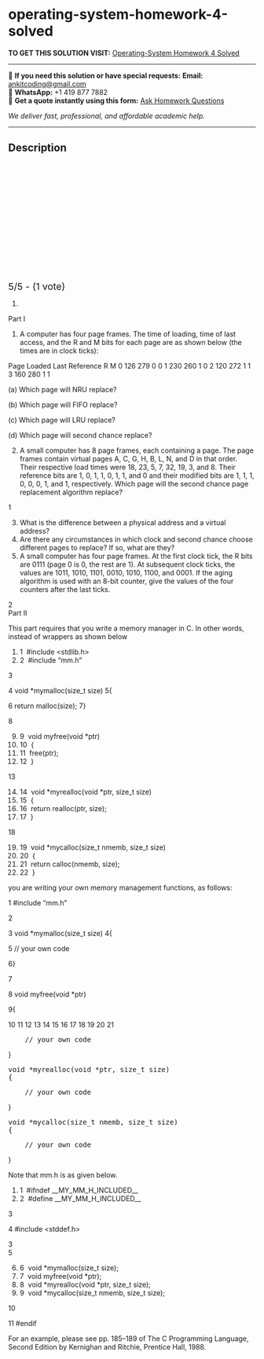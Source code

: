 # operating-system-homework-4-solved
**TO GET THIS SOLUTION VISIT:** [Operating-System Homework 4 Solved](https://www.ankitcodinghub.com/product/operating-system-homework-4-solved-2/)


---

📩 **If you need this solution or have special requests:** **Email:** ankitcoding@gmail.com  
📱 **WhatsApp:** +1 419 877 7882  
📄 **Get a quote instantly using this form:** [Ask Homework Questions](https://www.ankitcodinghub.com/services/ask-homework-questions/)

*We deliver fast, professional, and affordable academic help.*

---

<h2>Description</h2>



<div class="kk-star-ratings kksr-auto kksr-align-center kksr-valign-top" data-payload="{&quot;align&quot;:&quot;center&quot;,&quot;id&quot;:&quot;93204&quot;,&quot;slug&quot;:&quot;default&quot;,&quot;valign&quot;:&quot;top&quot;,&quot;ignore&quot;:&quot;&quot;,&quot;reference&quot;:&quot;auto&quot;,&quot;class&quot;:&quot;&quot;,&quot;count&quot;:&quot;1&quot;,&quot;legendonly&quot;:&quot;&quot;,&quot;readonly&quot;:&quot;&quot;,&quot;score&quot;:&quot;5&quot;,&quot;starsonly&quot;:&quot;&quot;,&quot;best&quot;:&quot;5&quot;,&quot;gap&quot;:&quot;4&quot;,&quot;greet&quot;:&quot;Rate this product&quot;,&quot;legend&quot;:&quot;5\/5 - (1 vote)&quot;,&quot;size&quot;:&quot;24&quot;,&quot;title&quot;:&quot;Operating-System Homework 4 Solved&quot;,&quot;width&quot;:&quot;138&quot;,&quot;_legend&quot;:&quot;{score}\/{best} - ({count} {votes})&quot;,&quot;font_factor&quot;:&quot;1.25&quot;}">

<div class="kksr-stars">

<div class="kksr-stars-inactive">
            <div class="kksr-star" data-star="1" style="padding-right: 4px">


<div class="kksr-icon" style="width: 24px; height: 24px;"></div>
        </div>
            <div class="kksr-star" data-star="2" style="padding-right: 4px">


<div class="kksr-icon" style="width: 24px; height: 24px;"></div>
        </div>
            <div class="kksr-star" data-star="3" style="padding-right: 4px">


<div class="kksr-icon" style="width: 24px; height: 24px;"></div>
        </div>
            <div class="kksr-star" data-star="4" style="padding-right: 4px">


<div class="kksr-icon" style="width: 24px; height: 24px;"></div>
        </div>
            <div class="kksr-star" data-star="5" style="padding-right: 4px">


<div class="kksr-icon" style="width: 24px; height: 24px;"></div>
        </div>
    </div>

<div class="kksr-stars-active" style="width: 138px;">
            <div class="kksr-star" style="padding-right: 4px">


<div class="kksr-icon" style="width: 24px; height: 24px;"></div>
        </div>
            <div class="kksr-star" style="padding-right: 4px">


<div class="kksr-icon" style="width: 24px; height: 24px;"></div>
        </div>
            <div class="kksr-star" style="padding-right: 4px">


<div class="kksr-icon" style="width: 24px; height: 24px;"></div>
        </div>
            <div class="kksr-star" style="padding-right: 4px">


<div class="kksr-icon" style="width: 24px; height: 24px;"></div>
        </div>
            <div class="kksr-star" style="padding-right: 4px">


<div class="kksr-icon" style="width: 24px; height: 24px;"></div>
        </div>
    </div>
</div>


<div class="kksr-legend" style="font-size: 19.2px;">
            5/5 - (1 vote)    </div>
    </div>
<div class="page" title="Page 1">
<div class="layoutArea">
<div class="column"></div>
</div>
<div class="layoutArea">
<div class="column">
<ol>
<li>&nbsp;</li>
</ol>
Part I

1. A computer has four page frames. The time of loading, time of last access, and the R and M bits for each page are as shown below (the times are in clock ticks):

Page Loaded Last Reference R M 0 126 279 0 0 1 230 260 1 0 2 120 272 1 1 3 160 280 1 1

(a) Which page will NRU replace?

(b) Which page will FIFO replace?

(c) Which page will LRU replace?

(d) Which page will second chance replace?

2. A small computer has 8 page frames, each containing a page. The page frames contain virtual pages A, C, G, H, B, L, N, and D in that order. Their respective load times were 18, 23, 5, 7, 32, 19, 3, and 8. Their reference bits are 1, 0, 1, 1, 0, 1, 1, and 0 and their modified bits are 1, 1, 1, 0, 0, 0, 1, and 1, respectively. Which page will the second chance page replacement algorithm replace?

</div>
</div>
<div class="layoutArea">
<div class="column">
1

</div>
</div>
</div>
<div class="page" title="Page 2">
<div class="layoutArea">
<div class="column">
<ol start="3">
<li>What is the difference between a physical address and a virtual address?</li>
<li>Are there any circumstances in which clock and second chance choose different pages to replace? If so, what are they?</li>
<li>A small computer has four page frames. At the first clock tick, the R bits are 0111 (page 0 is 0, the rest are 1). At subsequent clock ticks, the values are 1011, 1010, 1101, 0010, 1010, 1100, and 0001. If the aging algorithm is used with an 8-bit counter, give the values of the four counters after the last ticks.</li>
</ol>
</div>
</div>
<div class="layoutArea">
<div class="column">
2

</div>
</div>
</div>
<div class="page" title="Page 3">
<div class="layoutArea">
<div class="column">
Part II

This part requires that you write a memory manager in C. In other words, instead of wrappers as shown below

<ol>
<li>1 &nbsp;#include &lt;stdlib.h&gt;</li>
<li>2 &nbsp;#include “mm.h”</li>
</ol>
3

4 void *mymalloc(size_t size) 5{

6 return malloc(size); 7}

8

<ol start="9">
<li>9 &nbsp;void myfree(void *ptr)</li>
<li>10 &nbsp;{</li>
<li>11 &nbsp;free(ptr);</li>
<li>12 &nbsp;}</li>
</ol>
13

<ol start="14">
<li>14 &nbsp;void *myrealloc(void *ptr, size_t size)</li>
<li>15 &nbsp;{</li>
<li>16 &nbsp;return realloc(ptr, size);</li>
<li>17 &nbsp;}</li>
</ol>
18

<ol start="19">
<li>19 &nbsp;void *mycalloc(size_t nmemb, size_t size)</li>
<li>20 &nbsp;{</li>
<li>21 &nbsp;return calloc(nmemb, size);</li>
<li>22 &nbsp;}</li>
</ol>
you are writing your own memory management functions, as follows:

1 #include “mm.h”

2

3 void *mymalloc(size_t size) 4{

5 // your own code

6}

7

8 void myfree(void *ptr)

9{

</div>
</div>
<div class="layoutArea">
<div class="column">
10 11 12 13 14 15 16 17 18 19 20 21

</div>
<div class="column">
<pre>    // your own code
</pre>
}

<pre>void *myrealloc(void *ptr, size_t size)
{
</pre>
<pre>    // your own code
</pre>
}

<pre>void *mycalloc(size_t nmemb, size_t size)
{
</pre>
<pre>    // your own code
</pre>
}

</div>
</div>
<div class="layoutArea">
<div class="column">
Note that mm.h is as given below.

<ol>
<li>1 &nbsp;#ifndef __MY_MM_H_INCLUDED__</li>
<li>2 &nbsp;#define __MY_MM_H_INCLUDED__</li>
</ol>
3

4 #include &lt;stddef.h&gt;

</div>
</div>
<div class="layoutArea">
<div class="column">
3

</div>
</div>
</div>
<div class="page" title="Page 4">
<div class="layoutArea">
<div class="column">
5

<ol start="6">
<li>6 &nbsp;void *mymalloc(size_t size);</li>
<li>7 &nbsp;void myfree(void *ptr);</li>
<li>8 &nbsp;void *myrealloc(void *ptr, size_t size);</li>
<li>9 &nbsp;void *mycalloc(size_t nmemb, size_t size);</li>
</ol>
10

11 #endif

For an example, please see pp. 185–189 of The C Programming Language, Second Edition by Kernighan and Ritchie, Prentice Hall, 1988.

</div>
</div>
<div class="layoutArea">
<div class="column">
&nbsp;

</div>
</div>
</div>
